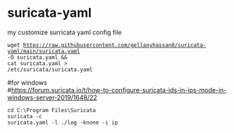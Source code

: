 # suricata-yaml

my customize surricata yaml config file

<code>wget https://raw.githubusercontent.com/gellanyhassan0/suricata-yaml/main/suricata.yaml -O suricata.yaml &&</code><br>
<code>cat suricata.yaml > /etc/suricata/suricata.yaml</code><br>

#for windows<br>
#https://forum.suricata.io/t/how-to-configure-suricata-ids-in-ips-mode-in-windows-server-2019/1648/22

<code>cd C:\Program Files\Suricata</code><br>
<code>suricata -c suricata.yaml -l ./log -knone -i ip</code><br>
